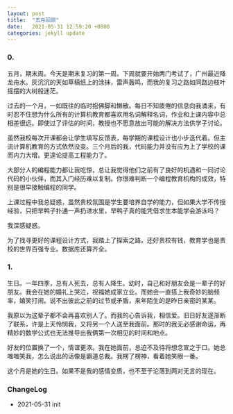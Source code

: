 ```yaml
---
layout: post
title:  "五月回顾"
date:   2021-05-31 12:59:20 +0800
categories: jekyll update
---
```

### 0.
五月，期末周。今天是期末复习的第一周。下周就要开始两门考试了，广州最近降龙舟水。灰沉沉的天如草稿纸上的涂抹，雷声轰鸣，而我的复习之路如同路边枝叶摇摆的大树般迷茫。

过去的一个月，一如既往的临时抱佛脚和懒散。每日不知疲倦的信息向我涌来，有时忍不住想为什么所有的计算机教育都喜欢用名词解释名词，作业和上课内容中总相差很远。即使过了评估的时间，教授也不愿意放出可能的解决方法供学子讨论。

虽然我校每次开课都会让学生填写反馈表，每学期的课程设计也小步迭代着。但主流计算机教育的方式依然没变。三个月后的我，代码能力并没有应为上了学校的课而内力大增。更遑论提高工程能力了。

大部分人的编程能力都让我吃惊，总让我觉得他们之前有了良好的机遇和一同讨论代码的小伙伴，而其入门经历难以复制。你很难判断一个编程教育机构的成效，特别是很早接触编程的同学。

上课过程中我总疑惑，虽然贵校氛围是学生要培养自学的能力，但如果大学不传授经验，只把旱鸭子扑通一声扔进水里，旱鸭子真的能凭借求生本能学会游泳吗？

我深感疑惑。

为了找寻更好的课程设计方式，我踏上了探索之路。还好贵校有钱，教育学也是贵校的世界百强专业。数据库还算齐全。


### 1. 
生日。一年四季，总有人死去，总有人降生。幼时，自己和好朋友会是一辈子的好朋友。我会在她的婚礼上哭泣，祝福她成家立业。而她会一直搭上我奇妙的脑频率，嬉笑打闹。说不出彼此之前的过节或矛盾，来年陌生的是昨日亲密的某某。

我原以为这辈子都不会再喜欢别人了。而我的心告诉我，相信爱。旧日好友逐渐断了联系，许是上天怜悯我，又将另一个人送至我面前。那时的我无必感谢命运，再精妙的数学公式也无法推导出我俩第一次相见的时间和地点。

好友的位置换了一个，情谊更浓。我在她面前，总迫不及待将想念宣之于口。她总嗤嗤笑我，怎么说出的话像是霸道总裁。我楞了楞神，看着她笑眼一番。

这个月是她的生日。如果不是我的感情变质，也不至于沦落到两对无言的现在。

### ChangeLog

- 2021-05-31 init